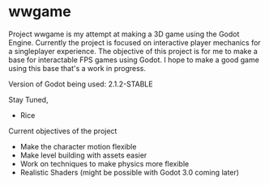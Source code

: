 # wwgame

Project wwgame is my attempt at making a 3D game using the Godot Engine.
Currently the project is focused on interactive player mechanics for a singleplayer experience.
The objective of this project is for me to make a base for interactable FPS games using Godot.
I hope to make a good game using this base that's a work in progress.

Version of Godot being used: 2.1.2-STABLE

Stay Tuned,
- Rice

Current objectives of the project
- Make the character motion flexible
- Make level building with assets easier
- Work on techniques to make physics more flexible
- Realistic Shaders (might be possible with Godot 3.0 coming later)
